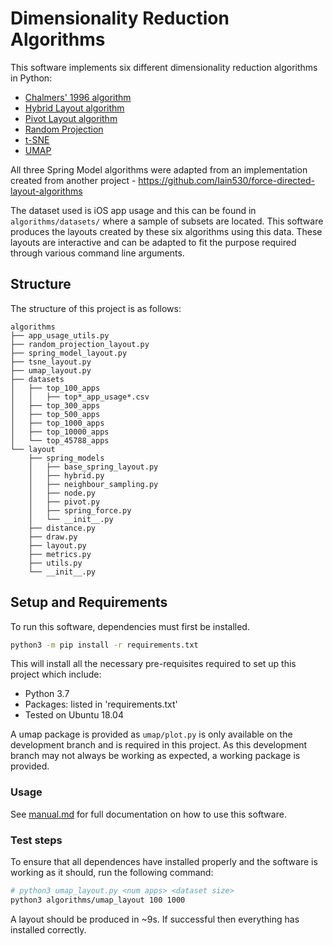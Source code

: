 # Dimensionality Reduction Algorithms

This software implements six different dimensionality reduction algorithms in Python:
* [Chalmers' 1996 algorithm](https://ieeexplore.ieee.org/document/567787)
* [Hybrid Layout algorithm](https://ieeexplore.ieee.org/document/1173161)
* [Pivot Layout algorithm](https://ieeexplore.ieee.org/document/1249012)
* [Random Projection](https://scikit-learn.org/stable/modules/random_projection.html)
* [t-SNE](https://scikit-learn.org/stable/modules/generated/sklearn.manifold.TSNE.html#examples-using-sklearn-manifold-tsne)
* [UMAP](https://umap-learn.readthedocs.io/en/latest/basic_usage.html)

All three Spring Model algorithms were adapted from an implementation created from another project - https://github.com/Iain530/force-directed-layout-algorithms

The dataset used is iOS app usage and this can be found in `algorithms/datasets/`  where a sample of subsets are located. This software produces the layouts created by these six algorithms using this data. These layouts are interactive and can be adapted to fit the purpose required through various command line arguments.

## Structure

The structure of this project is as follows:
```
algorithms
├── app_usage_utils.py
├── random_projection_layout.py
├── spring_model_layout.py
├── tsne_layout.py
├── umap_layout.py
├── datasets
│   ├── top_100_apps
│   │   ├── top*_app_usage*.csv
│   ├── top_300_apps
│   ├── top_500_apps
│   ├── top_1000_apps
│   ├── top_10000_apps
│   └── top_45788_apps
└── layout
    ├── spring_models
    │   ├── base_spring_layout.py
    │   ├── hybrid.py
    │   ├── neighbour_sampling.py
    │   ├── node.py
    │   ├── pivot.py
    │   ├── spring_force.py
    │   └── __init__.py
    ├── distance.py
    ├── draw.py
    ├── layout.py
    ├── metrics.py
    ├── utils.py
    └── __init__.py
```

## Setup and Requirements

To run this software, dependencies must first be installed.

```bash
python3 -m pip install -r requirements.txt
```

This will install all the necessary pre-requisites required to set up this project which include:

* Python 3.7
* Packages: listed in 'requirements.txt'
* Tested on Ubuntu 18.04

A umap package is provided as `umap/plot.py` is only available on the development branch and is required in this project. As this development branch may not always be working as expected, a working package is provided. 

### Usage

See [manual.md](manual.md) for full documentation on how to use this software.

### Test steps

To ensure that all dependences have installed properly and the software is working as it should, run the following command:

```bash
# python3 umap_layout.py <num apps> <dataset size>
python3 algorithms/umap_layout 100 1000
```

A layout should be produced in ~9s. If successful then everything has installed correctly.

